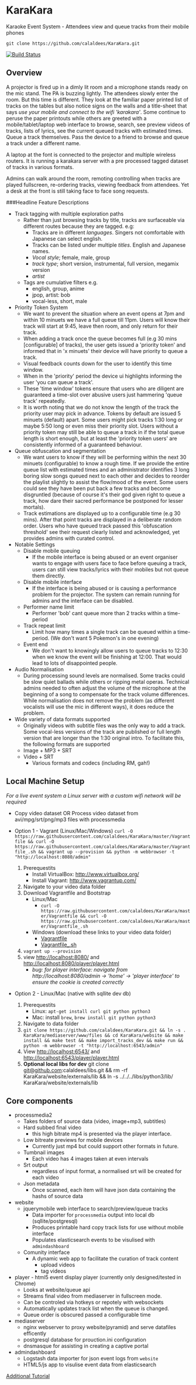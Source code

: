 KaraKara
========

Karaoke Event System - Attendees view and queue tracks from their mobile phones

    git clone https://github.com/calaldees/KaraKara.git

[![Build Status](https://travis-ci.org/calaldees/KaraKara.svg?branch=master)](https://travis-ci.org/calaldees/KaraKara)

Overview
--------

A projector is fired up in a dimly lit room and a microphone stands ready on the mic stand. The PA is buzzing lightly. The attendees slowly enter the room. But this time is different. They look at the familiar paper printed list of tracks on the tables but also notice signs on the walls and a title-sheet that says *use your mobile and connect to the wifi 'karakara'*. Some continue to peruse the paper printouts while others are greeted with a mobile/tablet/laptop web interface to browse, search, see preview videos of tracks, lists of lyrics, see the current queued tracks with estimated times. Queue a track themselves. Pass the device to a friend to browse and queue a track under a different name.

A laptop at the font is connected to the projector and multiple wireless routers. It is running a karakara server with a pre processed tagged dataset of tracks in various formats.

Admins can walk around the room, remoting controlling when tracks are played fullscreen, re-ordering tracks, viewing feedback from attendees. Yet a desk at the front is still taking face to face song requests.


###Headline Feature Descriptions

* Track tagging with multiple exploration paths
    * Rather than just browsing tracks by title, tracks are surfaceable via different routes because they are tagged. e.g:
        * Tracks are in different *languages*. Singers not comfortable with Japanese can select english.
        * Tracks can be listed under multiple *titles*. English and Japanese names.
        * *Vocal style*; female, male, group
        * *track type*; short version, instrumental, full version, megamix version
        * *artist*
    * Tags are cumulative filters e.g.
        * english, group, anime
        * jpop, artist: bob
        * vocal-less, short, male
* Priority Token System
    * We want to prevent the situation where an event opens at 7pm and within 10 minuets we have a full queue till 11pm. Users will know their track will start at 9:45, leave then room, and only return for their track.
    * When adding a track once the queue becomes full (e.g 30 mins [configurable] of tracks), the user gets issued a 'priority token' and informed that in 'x minuets' their device will have priority to queue a track.
    * Visual feedback counts down for the user to identify this time window.
    * When in the 'priority' period the device ui highlights informing the user 'you can queue a track'.
    * These 'time window' tokens ensure that users who are diligent are guaranteed a time-slot over abusive users just hammering 'queue track' repeatedly.
    * It is worth noting that we do not know the length of the track the priority user may pick in advance. Tokens by default are issued 5 minuets (default) apart. Some users might pick tracks 1:30 long or maybe 5:50 long or even miss their priority slot. Users without a priority token may still be able to queue a track in if the total queue length is short enough, but at least the 'priority token users' are consistently informed of a guaranteed behaviour.
* Queue obfuscation and segmentation
    * We want users to know if they will be performing within the next 30 minuets (configurable) to know a rough time. If we provide the entire queue list with estimated times and an administrator identifies 3 long boring slow songs queued next to each other and decides to reorder the playlist slightly to assist the flow/mood of the event. Some users could see they have been put back a few tracks and become disgruntled (because of course it's their god given right to queue a track, how dare their sacred performance be postponed for lesser mortals).
    * Track estimations are displayed up to a configurable time (e.g 30 mins). After that point tracks are displayed in a deliberate random order. Users who have queued track passed this 'obfuscation threshold' see their request clearly listed and acknowledged, yet provides admins with curated control.
* Notable Settings
    * Disable mobile queuing
        * If the mobile interface is being abused or an event organiser wants to engage with users face to face before queuing a track, users can still view tracks/lyrics with their mobiles but not queue them directly.
    * Disable mobile interface
        * If the interface is being abused or is causing a performance problem for the projector. The system can remain running for admins and the interface can be disabled.
    * Performer name limit
        * Performer 'bob' cant queue more than 2 tracks within a time-period
    * Track repeat limit
        * Limit how many times a single track can be queued within a time-period. (We don't want 5 Pokemon's in one evening)
    * Event end
        * We don't want to knowingly allow users to queue tracks to 12:30 when we know the event will be finishing at 12:00. That would lead to lots of disappointed people.
* Audio Normalisation
    * During processing sound levels are normalised. Some tracks could be slow quiet ballads while others or ripping metal operas. Technical admins needed to often adjust the volume of the microphone at the beginning of a song to compensate for the track volume differences. While normalisation does not remove the problem (as different vocalists will use the mic in different ways), it does reduce the problem.
* Wide variety of data formats supported
    * Originally videos with subtitle files was the only way to add a track. Some vocal-less versions of the track are published or full length version that are longer than the 1:30 original intro. To facilitate this, the following formats are supported
    * Image + MP3 + SRT
    * Video + SRT
        * Various formats and codecs (including RM, gah!)


Local Machine Setup
-------------------

*For a live event system a Linux server with a custom wifi network will be required*

* Copy video dataset OR Process video dataset from avi/mpg/srt/png/mp3 files with processmedia
* Option 1 - Vagrant (Linux/Mac/Windows)
    `curl -O https://raw.githubusercontent.com/calaldees/KaraKara/master/Vagrantfile && curl -O https://raw.githubusercontent.com/calaldees/KaraKara/master/Vagrantfile_.sh && vagrant up --provision && python -m webbrowser -t "http://localhost:8080/admin" `
	1. Prerequestits
		* Install VirtualBox: <http://www.virtualbox.org/>
		* Install Vagrant: <http://www.vagrantup.com/>
	2. Navigate to your video data folder
	3. Download Vagrantfile and Bootstrap
		* Linux/Mac
			* `curl -O https://raw.githubusercontent.com/calaldees/KaraKara/master/Vagrantfile && curl -O https://raw.githubusercontent.com/calaldees/KaraKara/master/Vagrantfile_.sh`
		* Windows (download these links to your video data folder)
			* [Vagrantfile](https://raw.githubusercontent.com/calaldees/KaraKara/master/Vagrantfile)
			* [Vagrantfile_.sh](https://raw.githubusercontent.com/calaldees/KaraKara/master/Vagrantfile_.sh)
	4. `vagrant up --provision`
	5. view <http://localhost:8080/> and <http://localhost:8080/player/player.html> 
		* *bug: for player interface: navigate from http://localhost:8080/admin -> 'home' -> 'player interface' to ensure the cookie is created correctly*
   
* Option 2 - Linux/Mac (native with sqllite dev db)
	1. Prerequestits
		* Linux: `apt-get install curl git python python3`
		* Mac: install `brew`, `brew install git python python3`
	2. Navigate to data folder
	3. `git clone https://github.com/calaldees/KaraKara.git && ln -s . KaraKara/mediaserver/www/files && cd KaraKara/website && make install && make test && make import_tracks_dev && make run && python -m webbrowser -t "http://localhost:6543/admin" `
	4. View <http://localhost:6543/> and <http://localhost:6543/player/player.html>
    5. __Optional local libs for dev__ git clone git@github.com:calaldees/libs.git && rm -rf KaraKara/website/externals/lib && ln -s ../../../libs/python3/lib/ KaraKara/website/externals/lib


Core components
---------------

* processmedia2
  * Takes folders of source data (video, image+mp3, subtitles)
  * Hard subbed final video
      * this high bitrate mp4 is presented via the player interface.
  * Low bitreate previews for mobile devices
      * Currently just mp4 but could support other formats in future.
  * Tumbnail images
      * Each video has 4 images taken at even intervals
  * Srt output
      * regardless of input format, a normalised srt will be created for each video
  * Json metadata
      * Once scanned, each item will have json data containing the hashs of
        source data
* website
  * jquerymobile web interface to search/preview/queue tracks
    * Data importer for `processmedia` output into local db (sqllite/postgresql)
    * Produces printable hard copy track lists for use without mobile interface
    * Populates elasticsearch events to be visulised with `admindashboard`
  * Comunity interface
    * A dynamic web app to facilitate the curation of track content
      * upload videos
      * tag videos
* player - html5 event display player (currently only designed/tested in Chrome)
  * Looks at website/queue api
  * Streams final video from mediaserver in fullscreen mode.
  * Can be controled via hotkeys or repotely with websockets
  * Automatically updates track list when the queue is changed.
  * Queue order is obscured passed a configurable time
* mediaserver
  * nginx webserver to proxy website(pyramid) and serve datafiles efficently
  * postgresql database for prouction.ini configuration
  * dnsmasque for assisting in creating a captive portal
* admindashboard
  * Logstash data importer for json event logs from `website`
  * HTML5/js app to visulise event data from elasticsearch


[Additional Tutorial](Tutorial.md)

